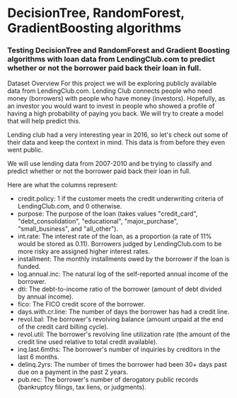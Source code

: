 # DecisionTree, RandomForest, GradientBoosting algorithms
### Testing DecisionTree and RandomForest and Gradient Boosting algorithms with loan data from LendingClub.com to predict whether or not the borrower paid back their loan in full.
Dataset Overview
For this project we will be exploring publicly available data from LendingClub.com. Lending Club connects people who need money (borrowers) with people who have money (investors). Hopefully, as an investor you would want to invest in people who showed a profile of having a high probability of paying you back. We will try to create a model that will help predict this.

Lending club had a very interesting year in 2016, so let's check out some of their data and keep the context in mind. This data is from before they even went public.

We will use lending data from 2007-2010 and be trying to classify and predict whether or not the borrower paid back their loan in full.

Here are what the columns represent:
<ul>
  <li>credit.policy: 1 if the customer meets the credit underwriting criteria of LendingClub.com, and 0 otherwise.</li>
  <li>purpose: The purpose of the loan (takes values "credit_card", "debt_consolidation", "educational", "major_purchase", "small_business", and "all_other").</li>
  <li>int.rate: The interest rate of the loan, as a proportion (a rate of 11% would be stored as 0.11). Borrowers judged by LendingClub.com to be more risky are assigned higher interest rates.</li>
  <li>installment: The monthly installments owed by the borrower if the loan is funded.</li>
  <li>log.annual.inc: The natural log of the self-reported annual income of the borrower.</li>
  <li>dti: The debt-to-income ratio of the borrower (amount of debt divided by annual income).</li>
  <li>fico: The FICO credit score of the borrower.</li>
  <li>days.with.cr.line: The number of days the borrower has had a credit line.</li>
  <li>revol.bal: The borrower's revolving balance (amount unpaid at the end of the credit card billing cycle).</li>
  <li>revol.util: The borrower's revolving line utilization rate (the amount of the credit line used relative to total credit available).</li>
  <li>inq.last.6mths: The borrower's number of inquiries by creditors in the last 6 months.</li>
  <li>delinq.2yrs: The number of times the borrower had been 30+ days past due on a payment in the past 2 years.</li>
  <li>pub.rec: The borrower's number of derogatory public records (bankruptcy filings, tax liens, or judgments).</li>
</ul>


